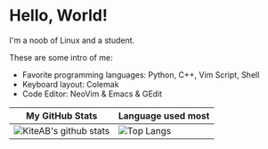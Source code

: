 # Hello, World!

I'm a noob of Linux and a student.

These are some intro of me:
- Favorite programming languages: Python, C++, Vim Script, Shell
- Keyboard layout: Colemak
- Code Editor: NeoVim & Emacs & GEdit

| My GitHub Stats                                                                                                          | Language used most                                                                     |
|--------------------------------------------------------------------------------------------------------------------------|----------------------------------------------------------------------------------------|
| ![KiteAB's github stats](https://github-readme-stats.vercel.app/api?username=KiteAB&show_icons=true&theme=onedark) | ![Top Langs](https://github-readme-stats.vercel.app/api/top-langs/?username=KiteAB) |

